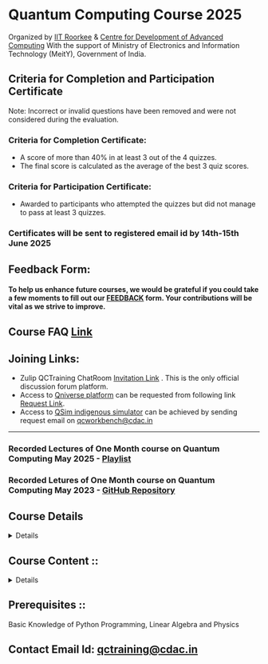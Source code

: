 
# Quantum Computing Course 2025
Organized by [IIT Roorkee](https://www.iitr.ac.in/) & [Centre for Development of Advanced Computing](https://www.cdac.in/) With the support of Ministry of Electronics and Information Technology (MeitY), Government of India.

## Criteria for Completion and Participation Certificate
Note:
Incorrect or invalid questions have been removed and were not considered during the evaluation.

### Criteria for Completion Certificate:
- A score of more than 40% in at least 3 out of the 4 quizzes.
- The final score is calculated as the average of the best 3 quiz scores.

### Criteria for Participation Certificate:
- Awarded to participants who attempted the quizzes but did not manage to pass at least 3 quizzes.

### Certificates will be sent to registered email id by 14th-15th June 2025
  
## Feedback Form:
####  To help us enhance future courses, we would be grateful if you could take a few moments to fill out our [FEEDBACK](https://forms.gle/4Lw5Qujsjdf9GiTM6) form. Your contributions will be vital as we strive to improve.

## Course FAQ [Link](http://bit.ly/4lZrLqA)

## Joining Links:

- Zulip QCTraining ChatRoom [Invitation Link](https://qc-training-cdac.zulipchat.com/join/kknhjrqfdsrephnvyeoew4jt/) . This is the only official discussion forum platform.
- Access to [Qniverse platform](https://qniverse.in/) can be requested from following link [Request Link](https://qniverse.in/getting-access-qniverse/).
- Access to [QSim indigenous simulator](https://qctoolkit.in/qsim-get-access/)  can be achieved by sending request email on qcworkbench@cdac.in

------------------------------------------

### Recorded Lectures of  One Month course on Quantum Computing May 2025 - [Playlist](https://www.youtube.com/playlist?list=PLt_nrfusQeEc-5tBqiQkmt70Aeu_zNiNT) 

### Recorded Letures of One Month course on Quantum Computing May 2023 - [GitHub Repository](https://github.com/gitkarma/quantum_computing_course2023) 

## **Course Details**
<Details>
 ## Course Date : 
03 May 2025 to 25 May 2025

## Course Timings : 
10:00 AM IST to 01:00 PM IST

## Mode : 
Online (on Weekends only)

## Course Duration :
4 WEEKS (CLASSES ON SATURDAY AND SUNDAY EVERY WEEK IN ONLINE MODE)

</Details>

## Course Content ::

<Details>
  
### Week 1 :: Introduction & Basic operations:
• Intro to qubits, Single qubit states, vector spaces and bases. 

• Basics instructions on using Quantum Simulators with examples.

• Quantum gates (single qubit), Multi qubit states, Entanglement and Teleportation.

• Quantum Simulators examples on Teleportation and Superdense coding.

### Week 2 :: Multi qubit transformations & Boolean Functions:

• Multi qubit computational basis, Multi qubit gates/measurements, Universal quantum gates and approximation of quantum gates.

• Quantum Simulators examples for topics covered.

• Quantum versions of classical operations, reversible classical gates, Boolean function oracles (construction and complexity).

• Quantum Simulators examples for topics covered.


### Week 3 :: Basic quantum algorithms:
• Deutsch and Deutsch algorithm (with a few comments on the quantum advantage)

• Quantum Simulators demonstration of the algorithm.

• Simon’s algorithm (with a few comments on hybrid quantum algorithms) 

• Quantum Simulators demonstration of the algorithm.


### Week 4 :: Advanced quantum algorithms & QML:

• Grover’s search algorithm, Harrow–Hassidim–Lloyd (HHL) algorithm, VQE algorithm etc.

• Introduction to QSim

• Quantum Machine Learning

</Details>

## Prerequisites ::
Basic Knowledge of Python Programming, Linear Algebra and Physics



## Contact Email Id: qctraining@cdac.in
